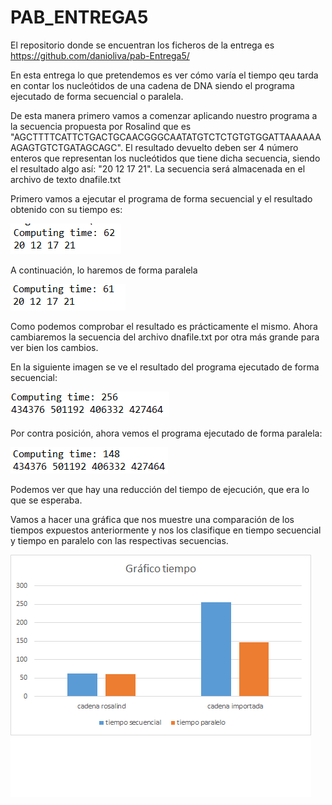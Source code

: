 # PAB_ENTREGA5

El repositorio donde se encuentran los ficheros de la entrega es https://github.com/danioliva/pab-Entrega5/

En esta entrega lo que pretendemos es ver cómo varía el tiempo qeu tarda en contar los nucleótidos de una cadena de DNA siendo el programa ejecutado de forma secuencial o paralela.

De esta manera primero vamos a comenzar aplicando nuestro programa a la secuencia propuesta por Rosalind que es "AGCTTTTCATTCTGACTGCAACGGGCAATATGTCTCTGTGTGGATTAAAAAAAGAGTGTCTGATAGCAGC". El resultado devuelto deben ser 4 número enteros que representan los nucleótidos que tiene dicha secuencia, siendo el resultado algo así: "20 12 17 21". La secuencia será almacenada en el archivo de texto dnafile.txt

Primero vamos a ejecutar el programa de forma secuencial y el resultado obtenido con su tiempo es:

![alt text](https://github.com/danioliva/pab-Entrega5/blob/master/capturas_readme/resultado_rosalind_sin_paralell.PNG)

A continuación, lo haremos de forma paralela

![alt text](https://github.com/danioliva/pab-Entrega5/blob/master/capturas_readme/resultado_rosalind.PNG) 

Como podemos comprobar el resultado es prácticamente el mismo. Ahora cambiaremos la secuencia del archivo dnafile.txt por otra más grande para ver bien los cambios.

En la siguiente imagen se ve el resultado del programa ejecutado de forma secuencial:

![alt text](https://github.com/danioliva/pab-Entrega5/blob/master/capturas_readme/resultado_sin_paralell.PNG)

Por contra posición, ahora vemos el programa ejecutado de forma paralela:

![alt text](https://github.com/danioliva/pab-Entrega5/blob/master/capturas_readme/resultado_con_paralell.PNG)

Podemos ver que hay una reducción del tiempo de ejecución, que era lo que se esperaba.

Vamos a hacer una gráfica que nos muestre una comparación de los tiempos expuestos anteriormente y nos los clasifique en tiempo secuencial y tiempo en paralelo con las respectivas secuencias.

![alt text](https://github.com/danioliva/pab-Entrega5/blob/master/capturas_readme/comparacion_tiempos.png)